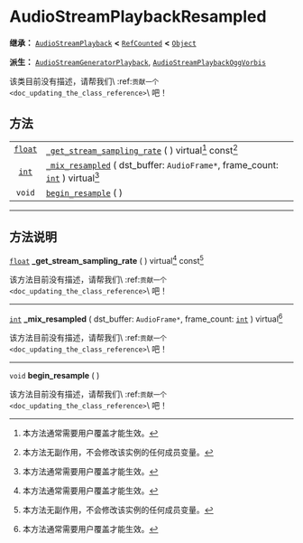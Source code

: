 <!-- ⚠ 请勿编辑本文件 ⚠ -->
<!-- 本文档使用脚本从 WeDot 引擎源码仓库生成。 -->
<!-- 生成脚本：https://github.com/WeDot-Engine/WeDot/tree/4.3/doc/tools/make_md.py； -->
<!-- 原文件：https://github.com/WeDot-Engine/WeDot/tree/4.3/doc/classes/AudioStreamPlaybackResampled.xml。 -->

<div id="_class_audiostreamplaybackresampled"></div>

# AudioStreamPlaybackResampled

**继承：** [`AudioStreamPlayback`](class_audiostreamplayback.md) **<** [`RefCounted`](class_refcounted.md) **<** [`Object`](class_object.md)

**派生：** [`AudioStreamGeneratorPlayback`](class_audiostreamgeneratorplayback.md), [`AudioStreamPlaybackOggVorbis`](class_audiostreamplaybackoggvorbis.md)

该类目前没有描述，请帮我们\ :ref:`贡献一个 <doc_updating_the_class_reference>`\ 吧！

## 方法

|||
|:-:|:--|
| [`float`](class_float.md) | [`_get_stream_sampling_rate`](class_audiostreamplaybackresampled.md#class_audiostreamplaybackresampled_private_method__get_stream_sampling_rate) ( ) virtual[^virtual] const[^const]                           |
| [`int`](class_int.md)     | [`_mix_resampled`](class_audiostreamplaybackresampled.md#class_audiostreamplaybackresampled_private_method__mix_resampled) ( dst_buffer: `AudioFrame*`, frame_count: [`int`](class_int.md) ) virtual[^virtual] |
| `void`                    | [`begin_resample`](class_audiostreamplaybackresampled.md#class_audiostreamplaybackresampled_method_begin_resample) ( )                                                                                         |

<!-- rst-class:: classref-section-separator -->

---

## 方法说明

<div id="_class_audiostreamplaybackresampled_private_method__get_stream_sampling_rate"></div>

[`float`](class_float.md) **_get_stream_sampling_rate** ( ) virtual[^virtual] const[^const]<div id="class_audiostreamplaybackresampled_private_method__get_stream_sampling_rate"></div>

该方法目前没有描述，请帮我们\ :ref:`贡献一个 <doc_updating_the_class_reference>`\ 吧！

<!-- rst-class:: classref-item-separator -->

---

<div id="_class_audiostreamplaybackresampled_private_method__mix_resampled"></div>

[`int`](class_int.md) **_mix_resampled** ( dst_buffer: `AudioFrame*`, frame_count: [`int`](class_int.md) ) virtual[^virtual]<div id="class_audiostreamplaybackresampled_private_method__mix_resampled"></div>

该方法目前没有描述，请帮我们\ :ref:`贡献一个 <doc_updating_the_class_reference>`\ 吧！

<!-- rst-class:: classref-item-separator -->

---

<div id="_class_audiostreamplaybackresampled_method_begin_resample"></div>

`void` **begin_resample** ( )<div id="class_audiostreamplaybackresampled_method_begin_resample"></div>

该方法目前没有描述，请帮我们\ :ref:`贡献一个 <doc_updating_the_class_reference>`\ 吧！

[^virtual]: 本方法通常需要用户覆盖才能生效。
[^const]: 本方法无副作用，不会修改该实例的任何成员变量。
[^vararg]: 本方法除了能接受在此处描述的参数外，还能够继续接受任意数量的参数。
[^constructor]: 本方法用于构造某个类型。
[^static]: 调用本方法无需实例，可直接使用类名进行调用。
[^operator]: 本方法描述的是使用本类型作为左操作数的有效运算符。
[^bitfield]: 这个值是由下列位标志构成位掩码的整数。
[^void]: 无返回值。
